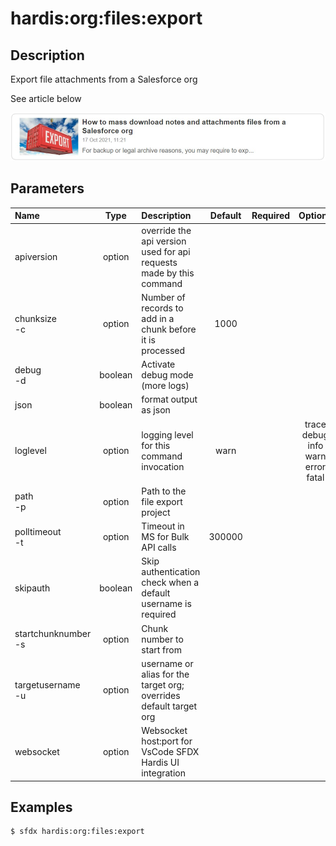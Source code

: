 <!-- This file has been generated with command 'sfdx hardis:doc:plugin:generate'. Please do not update it manually or it may be overwritten -->
# hardis:org:files:export

## Description

Export file attachments from a Salesforce org

See article below

[![How to mass download notes and attachments files from a Salesforce org](https://github.com/hardisgroupcom/sfdx-hardis/raw/main/docs/assets/images/article-mass-download.jpg)](https://nicolas.vuillamy.fr/how-to-mass-download-notes-and-attachments-files-from-a-salesforce-org-83a028824afd)


## Parameters

|Name|Type|Description|Default|Required|Options|
|:---|:--:|:----------|:-----:|:------:|:-----:|
|apiversion|option|override the api version used for api requests made by this command||||
|chunksize<br/>-c|option|Number of records to add in a chunk before it is processed|1000|||
|debug<br/>-d|boolean|Activate debug mode (more logs)||||
|json|boolean|format output as json||||
|loglevel|option|logging level for this command invocation|warn||trace<br/>debug<br/>info<br/>warn<br/>error<br/>fatal|
|path<br/>-p|option|Path to the file export project||||
|polltimeout<br/>-t|option|Timeout in MS for Bulk API calls|300000|||
|skipauth|boolean|Skip authentication check when a default username is required||||
|startchunknumber<br/>-s|option|Chunk number to start from||||
|targetusername<br/>-u|option|username or alias for the target org; overrides default target org||||
|websocket|option|Websocket host:port for VsCode SFDX Hardis UI integration||||

## Examples

```shell
$ sfdx hardis:org:files:export
```


